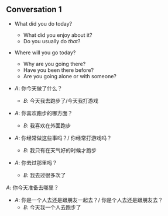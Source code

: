 ## Conversation 1

- What did you do today?
	- What did you enjoy about it?
	- Do you usually do _that_?
- Where will you go today?
	- Why are you going there?
	- Have you been there before?
	- Are you going alone or with someone?

- *A*: 你今天做了什么？
	- *B*: 今天我去跑步了/今天我打游戏

- *A*: 你喜欢跑步的哪方面？
	- *B*: 我喜欢在外面跑步


- *A*: 你经常做这些事吗？/ 你经常打游戏吗？
	- *B*: 我只有在天气好的时候才跑步

- *A*: 你去过那里吗？
	- *B*: 我去过很多次了

*A*: 你今天准备去哪里？

- *A*: 你是一个人去还是跟朋友一起去？/ 你是个人去还是跟朋友去？
	- *B*: 今天我一个人去跑步了
